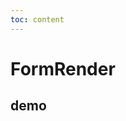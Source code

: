 ```yaml
---
toc: content
---
```


# FormRender

## demo

<code src="./demos/basic.tsx" title="getForm获取form实例" description="通过getForm来控制组件表单事件"></code>
<code src="./demos/basic-use-ref.tsx" title="ref获取form实例" description="通过ref来控制组件表单事件"></code>
<code src="./demos/basic-with-button.tsx" title="自带按钮的JSON配置" description="json中自带按钮"></code>
<code src="./demos/effects.tsx" title="添加生命周期函数" description="监听字段或者表单变动事件"></code>
<code src="./demos/array-table.tsx" title="自增表格" description="操作按钮添加自定义处理，可用作全编辑状态的可编辑表格组件，同时也支持单项表格点击进行编辑的行为"></code>
<code src="./demos/block-form.tsx" title="分块表单" description="不同字段可能划分成不同的区块来做展示"></code>
<code src="./demos/form-control.tsx" title="表单受控" description="实现不同表单字段的切换，且用来控制切换的字段也通过原生schema方式进行实现"></code>
<code src="./demos/search-form.tsx" title="搜索框" description="一般业务列表页的搜索功能框"></code>
<code src="./demos/search-form-publish.tsx" title="搜索框-订阅发布" description="通过订阅发布的方式来控制表单数据收集后的逻辑处理"></code>
<code src="./demos/show-hide.tsx" title="显隐控制" description="给出部分控制字段显示和隐藏的处理方式"></code>
<code src="./demos/validate.tsx" title="校验规则" description="给出部分书写校验规则的方式"></code>
<code src="./demos/change-schema.tsx" title="切换schema" description="整块schema的切换"></code>
<code src="./demos/array-items.tsx" title="单项自增" description="支持增加控件，完成数组形式的输出"></code>
<code src="./demos/card.tsx" title="非常规输入控件布局" description="111"></code>
<code src="./demos/modal.tsx" title="弹窗表单" description="弹窗中实现表单操作效果"></code>
